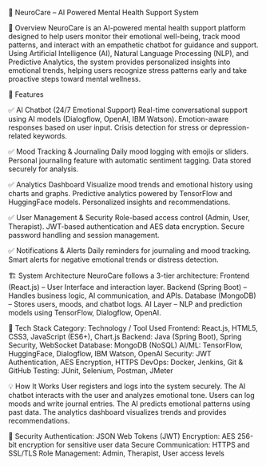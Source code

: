 🧠 NeuroCare – AI Powered Mental Health Support System

📖 Overview
NeuroCare is an AI-powered mental health support platform designed to help users monitor their emotional well-being, track mood patterns, and interact with an empathetic chatbot for guidance and support.
Using Artificial Intelligence (AI), Natural Language Processing (NLP), and Predictive Analytics, the system provides personalized insights into emotional trends, helping users recognize stress patterns early and take proactive steps toward mental wellness.


🚀 Features

✅ AI Chatbot (24/7 Emotional Support)
Real-time conversational support using AI models (Dialogflow, OpenAI, IBM Watson).
Emotion-aware responses based on user input.
Crisis detection for stress or depression-related keywords.

✅ Mood Tracking & Journaling
Daily mood logging with emojis or sliders.
Personal journaling feature with automatic sentiment tagging.
Data stored securely for analysis.

✅ Analytics Dashboard
Visualize mood trends and emotional history using charts and graphs.
Predictive analytics powered by TensorFlow and HuggingFace models.
Personalized insights and recommendations.

✅ User Management & Security
Role-based access control (Admin, User, Therapist).
JWT-based authentication and AES data encryption.
Secure password handling and session management.

✅ Notifications & Alerts
Daily reminders for journaling and mood tracking.
Smart alerts for negative emotional trends or distress detection.


🏗️ System Architecture
NeuroCare follows a 3-tier architecture:
Frontend (React.js) – User Interface and interaction layer.
Backend (Spring Boot) – Handles business logic, AI communication, and APIs.
Database (MongoDB) – Stores users, moods, and chatbot logs.
AI Layer – NLP and prediction models using TensorFlow, Dialogflow, OpenAI.


🧩 Tech Stack
Category:	Technology / Tool Used
Frontend:	React.js, HTML5, CSS3, JavaScript (ES6+), Chart.js
Backend:	Java (Spring Boot), Spring Security, WebSocket
Database:	MongoDB (NoSQL)
AI/ML:	TensorFlow, HuggingFace, Dialogflow, IBM Watson, OpenAI
Security:	JWT Authentication, AES Encryption, HTTPS
DevOps:	Docker, Jenkins, Git & GitHub
Testing:	JUnit, Selenium, Postman, JMeter


💡 How It Works
User registers and logs into the system securely.
The AI chatbot interacts with the user and analyzes emotional tone.
Users can log moods and write journal entries.
The AI predicts emotional patterns using past data.
The analytics dashboard visualizes trends and provides recommendations.


🔐 Security
Authentication: JSON Web Tokens (JWT)
Encryption: AES 256-bit encryption for sensitive user data
Secure Communication: HTTPS and SSL/TLS
Role Management: Admin, Therapist, User access levels

